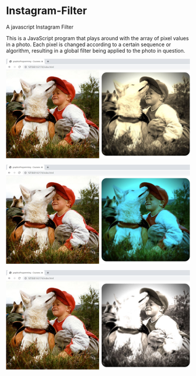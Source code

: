 # Instagram-Filter
A javascript Instagram Filter

This is a JavaScript program that plays around with the array of pixel values in a photo. Each pixel is changed according to a certain sequence or algorithm, resulting in a global filter being applied to the photo in question.

![](Instagram1.jpg)

![](Instagram2.jpg)

![](Instagram3.jpg)
